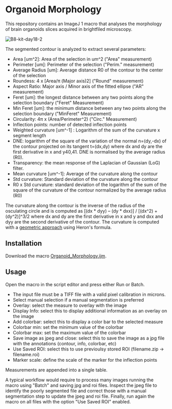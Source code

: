 # Organoid Morphology

This repository contains an ImageJ 1 macro that analyses the morphology of brain organoids slices acquired in brightfiled microscopy.

![B8-kit-day18-2](https://github.com/jboulanger/Organoid_morphology/assets/3415561/1be0f509-007b-4457-966d-0f7a09be3281)

The segmented contour is analyzed to extract several parameters: 
- Area [um^2]: Area of the selection in um^2 ("Area" measurement)
- Perimeter [um]: Perimeter of the selection ("Perim." measurement)
- Average Radius [um]: Average distance R0 of the contour to the center of the selection
- Roundess: 4 x [Area/π (Major axis)2] ("Round" measurement) 
- Aspect Ratio: Major axis / Minor axis of the fitted ellipse ("AR" measurement)
- Feret [um]: the longest distance between any two points along the selection boundary ("Feret" Measurement)
- Min Feret [um]: the minimum distance between any two points along the selection boundary ("MinFeret" Measurement)
- Circularity: 4π x (Area/Perimeter^2) ("Circ." Measurement)
- Inflection points: number of detected inflection points 
- Weighted curvature [um^-1] : Logarithm of the sum of the curvature x segment length
- DNE: logarithm of the square of the variation of the normal n=(dy,-dx) of the contour projected on its tangent t=(dx,dy) where dx and dy are the first derivative in x and y40,41. DNE is normalised by the average radius (R0).
- Transparency: the mean response of the Laplacian of Gaussian (LoG) filter.
- Mean curvature [um^-1]: Average of the curvature along the contour
- Std curvature: Standard deviation of the curvature along the contour
- R0 x Std curvature: standard deviation of the logarithm of the sum of the square of the curvature of the contour normalized by the average radius (R0)

The curvature along the contour is the inverse of the radius of the osculating circle and is computed as [(dx * dyy) – (dy * dxx)] / [(dx^2) + (dy^2)]^3/2 where dx and dy are the first derivative in x and y and dxx and dyy are the second derivative of the contour. The curvature is computed with a [geometric approach](https://scholar.rose-hulman.edu/cgi/viewcontent.cgi?article=1233&context=rhumj) using Heron's formula.



## Installation
Download the macro [Organoid_Morphology.ijm](https://raw.githubusercontent.com/jboulanger/Organoid_morphology/main/Organoid_Morphology.ijm).

## Usage
Open the macro in the script editor and press either Run or Batch. 

- The input file must be a TIFF file with a valid pixel calibration in microns.
- Select manual selection if a manual segmentation is preferred
- Overlay: select the measure to overlay with the image
- Display Info: select this to display additional information as an overlay on the image
- Add colorbar: select this to display a color bar to the selected measure
- Colorbar min: set the minimum value of the colorbar
- Colorbar max: set the maximum value of the colorbar
- Save image as jpeg and close: select this to save the image as a jpg file with the annotations (contour, info, colorbar, etc)
- Use Saved ROI: select this to use previoulsy stored ROI (filename.zip -> filename.roi)
- Marker scale: define the scale of the marker for the inflection points

Measurements are appended into a single table.

A typical workflow would require to process many images running the macro using "Batch" and saving jpg and roi files.
Inspect the jpeg file to identify the poorly segmented file and correct those with a manual segmentation step to update the jpeg and roi file. 
Finally, run again the macro on all files with the option "Use Saved ROI" enabled.


